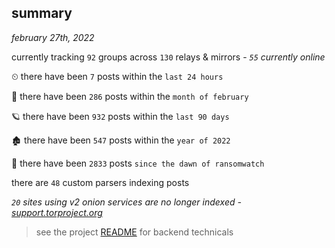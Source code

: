 
## summary
_february 27th, 2022_

currently tracking `92` groups across `130` relays & mirrors - _`55` currently online_

⏲ there have been `7` posts within the `last 24 hours`

🦈 there have been `286` posts within the `month of february`

🪐 there have been `932` posts within the `last 90 days`

🏚 there have been `547` posts within the `year of 2022`

🦕 there have been `2833` posts `since the dawn of ransomwatch`

there are `48` custom parsers indexing posts

_`20` sites using v2 onion services are no longer indexed - [support.torproject.org](https://support.torproject.org/onionservices/v2-deprecation/)_

> see the project [README](https://github.com/thetanz/ransomwatch#ransomwatch--) for backend technicals
